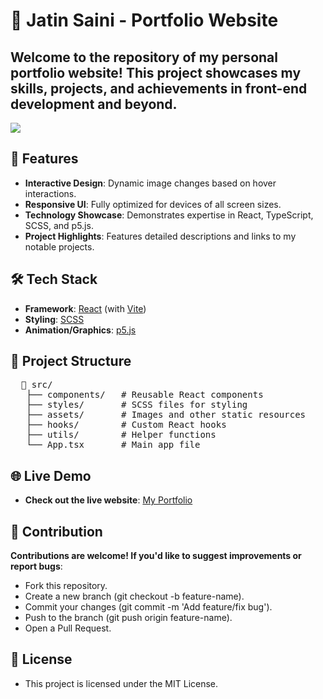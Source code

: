 
# 🌟 Jatin Saini - Portfolio Website  

## **Welcome to the repository of my personal portfolio website! This project showcases my skills, projects, and achievements in front-end development and beyond.**

<img src="[https://user-images.githubusercontent.com/74038190/225813708-98b745f2-7d22-48cf-9150-083f1b00d6c9.gif](https://drive.google.com/file/d/1OFTOgjlQqvnjcewyZBwt-uS8GGLPAlqH/view?usp=drive_link)" />

## 🚀 Features  

- **Interactive Design**: Dynamic image changes based on hover interactions.  
- **Responsive UI**: Fully optimized for devices of all screen sizes.  
- **Technology Showcase**: Demonstrates expertise in React, TypeScript, SCSS, and p5.js.  
- **Project Highlights**: Features detailed descriptions and links to my notable projects.  

## 🛠️ Tech Stack  

- **Framework**: [React](https://reactjs.org/) (with [Vite](https://vitejs.dev/))  
- **Styling**: [SCSS](https://sass-lang.com/)  
- **Animation/Graphics**: [p5.js](https://p5js.org/)  

## 📂 Project Structure  

<pre>
  📁 src/
   ├── components/   # Reusable React components
   ├── styles/       # SCSS files for styling
   ├── assets/       # Images and other static resources
   ├── hooks/        # Custom React hooks
   ├── utils/        # Helper functions
   └── App.tsx       # Main app file
</pre>

## 🌐 Live Demo
- **Check out the live website**: [My Portfolio](https://jatinsainioo7.github.io/My-Portfolio/)

## 🤝 Contribution
**Contributions are welcome! If you'd like to suggest improvements or report bugs**:

- Fork this repository.
- Create a new branch (git checkout -b feature-name).
- Commit your changes (git commit -m 'Add feature/fix bug').
- Push to the branch (git push origin feature-name).
- Open a Pull Request.

## 📜 License
- This project is licensed under the MIT License.
